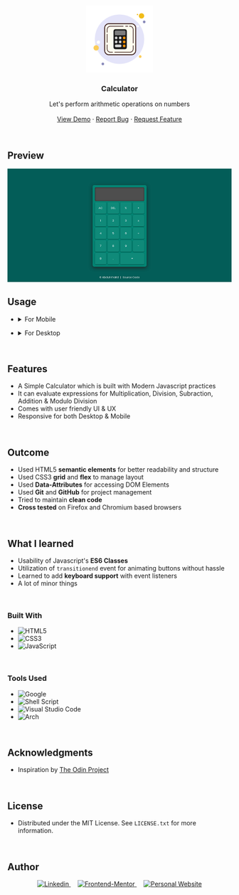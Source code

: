 <!-- PROJECT LOGO -->
<div align="center">
    <img src="./assets/images/calculator.png" alt="Logo" width="150">
</div>

<h3 align="center">Calculator</h3>

  <p align="center">
    Let's perform arithmetic operations on numbers
    <br />
    <br />
    <a href="https://0xabdulkhalid.github.io/calculator/" target="_blank">View Demo</a>
    ·
    <a href="https://github.com/0xabdulkhalid/calculator/issues" target="_blank">Report Bug</a>
    ·
    <a href="https://github.com/0xabdulkhalid/calculator/issues" target="_blank">Request Feature</a>
  </p>
</div>

<br>

<!-- ABOUT THE PROJECT -->
## Preview

<div align="center">
 <img src="./assets/images/preview.png">
</div>

<!-- USAGE EXAMPLES -->
## Usage
- <details> <summary>For Mobile</summary>

  - ### General
    - Click the visual buttons to use Calculator

</details>

- <details> <summary>For Desktop</summary>

  - ### General
    - You can also click visual buttons for access
    - Refer additional information below
  - ### Additional 
    - `Keyboard Supported`
    - `Backspace Key`: Deletes a value
    - `Enter Key`: Show the Result
    - `0-9 Keys`: Takes input for Numbers
    - `'C' Key`:  Clears the Display
    - `Operation Keys`: Operates with operands
</details>
<br>

## Features

- A Simple Calculator which is built with Modern Javascript practices  
- It can evaluate expressions for Multiplication, Division, Subraction, Addition & Modulo Division 
- Comes with user friendly UI & UX
- Responsive for both Desktop & Mobile

<br>

## Outcome

* Used HTML5 **semantic elements** for better readability and structure
* Used CSS3 **grid** and **flex** to manage layout
* Used **Data-Attributes** for accessing DOM Elements
* Used **Git** and **GitHub** for project management
* Tried to maintain **clean code**
* **Cross tested** on Firefox and Chromium based browsers

<br>

## What I learned

* Usability of Javascript's **ES6 Classes**
* Utilization of `transitionend` event for animating buttons without hassle
* Learned to add **keyboard support** with event listeners
* A lot of minor things

<br>

### Built With

- ![HTML5](https://img.shields.io/badge/html5-%23E34F26.svg?style=for-the-badge&logo=html5&logoColor=white)   
- ![CSS3](https://img.shields.io/badge/css3-%231572B6.svg?style=for-the-badge&logo=css3&logoColor=white)   
- ![JavaScript](https://img.shields.io/badge/javascript-%23323330.svg?style=for-the-badge&logo=javascript&logoColor=%23F7DF1E)

<br>

### Tools Used

- ![Google](https://img.shields.io/badge/google-4285F4?style=for-the-badge&logo=google&logoColor=white)   
- ![Shell Script](https://img.shields.io/badge/Terminal-%23121011.svg?style=for-the-badge&logo=gnu-bash&logoColor=white)  
- ![Visual Studio Code](https://img.shields.io/badge/Visual%20Studio%20Code-0078d7.svg?style=for-the-badge&logo=visual-studio-code&logoColor=white)  
- ![Arch](https://img.shields.io/badge/Arch%20Linux-1793D1?logo=arch-linux&logoColor=fff&style=for-the-badge)

<br>

<!-- ACKNOWLEDGMENTS -->
## Acknowledgments

* Inspiration by [The Odin Project](https://www.theodinproject.com/)

<br>

<!-- LICENSE -->
## License

- Distributed under the MIT License. See `LICENSE.txt` for more information.

<br>

<!-- CONTACT -->
## Author

<div align=center>

<a href="https://linkedin.com/in/0xabdulkhalid" target="_blank">
	<img src="https://img.shields.io/badge/linkedin-%2300acee.svg?color=405DE6&style=for-the-badge&logo=linkedin&logoColor=white" alt=Linkedin>
</a>&nbsp;&nbsp;&nbsp;
<a href="mailto:0xabdulkhalid@gmail.com" target="_blank">
	<img src="https://img.shields.io/badge/0xabdulkhalid@gmail.com-D14836?style=for-the-badge&logo=gmail&logoColor=white" alt="Frontend-Mentor">
</a> &nbsp;&nbsp;&nbsp;
<a href="https://www.0xabdulkhalid.ml" target="_blank">
	<img src="https://img.shields.io/badge/website-0F8A79?style=for-the-badge&logo=About.me&logoColor=white" alt="Personal Website">
</a>

</div>

<br>

